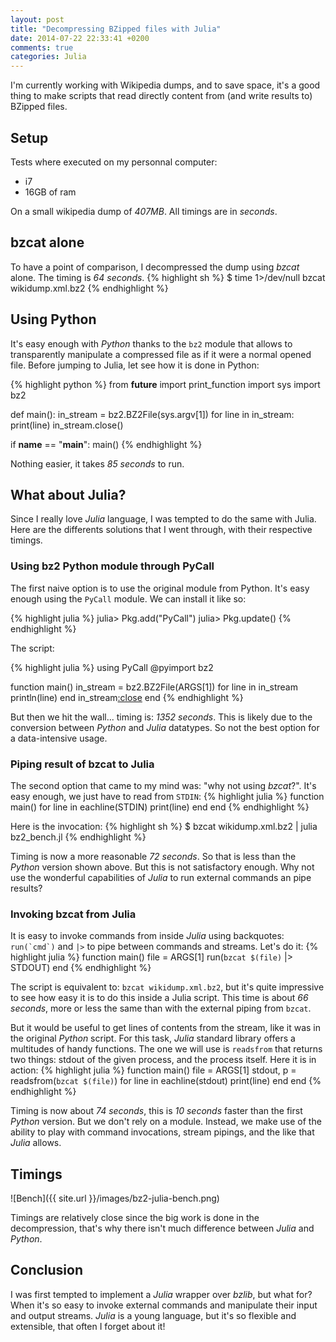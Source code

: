 ```yaml
---
layout: post
title: "Decompressing BZipped files with Julia"
date: 2014-07-22 22:33:41 +0200
comments: true
categories: Julia
---
```



I'm currently working with Wikipedia dumps, and to save space, it's a good thing to make scripts that read directly content from (and write results to) BZipped files.


## Setup

Tests where executed on my personnal computer:

* i7
* 16GB of ram

On a small wikipedia dump of *407MB*. All timings are in *seconds*.


## bzcat alone

To have a point of comparison, I decompressed the dump using *bzcat* alone. The timing is *64 seconds*.
{% highlight sh %}
$ time 1>/dev/null bzcat wikidump.xml.bz2
{% endhighlight %}


## Using Python

It's easy enough with *Python* thanks to the `bz2` module that allows to transparently manipulate a compressed file as if it were a normal opened file. Before jumping to Julia, let see how it is done in Python:

{% highlight python %}
from __future__ import print_function
import sys
import bz2


def main():
    in_stream = bz2.BZ2File(sys.argv[1])
    for line in in_stream:
        print(line)
    in_stream.close()


if __name__ == "__main__":
    main()
{% endhighlight %}

Nothing easier, it takes *85 seconds* to run.


## What about Julia?

Since I really love *Julia* language, I was tempted to do the same with Julia. Here are the differents solutions that I went through, with their respective timings.


### Using bz2 Python module through PyCall

The first naive option is to use the original module from Python. It's easy enough using the `PyCall` module. We can install it like so:

{% highlight julia %}
julia> Pkg.add("PyCall")
julia> Pkg.update()
{% endhighlight %}

The script:

{% highlight julia %}
using PyCall
@pyimport bz2

function main()
    in_stream = bz2.BZ2File(ARGS[1])
    for line in in_stream
        println(line)
    end
    in_stream[:close]()
end
{% endhighlight %}

But then we hit the wall... timing is: *1352 seconds*. This is likely due to the conversion between *Python* and *Julia* datatypes. So not the best option for a data-intensive usage.


### Piping result of bzcat to Julia

The second option that came to my mind was: "why not using *bzcat*?". It's easy enough, we just have to read from `STDIN`:
{% highlight julia %}
function main()
    for line in eachline(STDIN)
        print(line)
    end
end
{% endhighlight %}

Here is the invocation:
{% highlight sh %}
$ bzcat wikidump.xml.bz2 | julia bz2_bench.jl
{% endhighlight %}

Timing is now a more reasonable *72 seconds*. So that is less than the *Python* version shown above. But this is not satisfactory enough. Why not use the wonderful capabilities of *Julia* to run external commands an pipe results?


### Invoking bzcat from Julia

It is easy to invoke commands from inside *Julia* using backquotes: ``run(`cmd`)`` and `|>` to pipe between commands and streams. Let's do it:
{% highlight julia %}
function main()
    file = ARGS[1]
    run(`bzcat $(file)` |> STDOUT)
end
{% endhighlight %}

The script is equivalent to: `bzcat wikidump.xml.bz2`, but it's quite impressive to see how easy it is to do this inside a Julia script.
This time is about *66 seconds*, more or less the same than with the external piping from `bzcat`.

But it would be useful to get lines of contents from the stream, like it was in the original *Python* script. For this task, *Julia* standard library offers a multitudes of handy functions. The one we will use is `readsfrom` that returns two things: stdout of the given process, and the process itself. Here it is in action:
{% highlight julia %}
function main()
    file = ARGS[1]
    stdout, p = readsfrom(`bzcat $(file)`)
    for line in eachline(stdout)
        print(line)
    end
end
{% endhighlight %}

Timing is now about *74 seconds*, this is *10 seconds* faster than the first *Python* version. But we don't rely on a module. Instead, we make use of the ability to play with command invocations, stream pipings, and the like that *Julia* allows.


## Timings

![Bench]({{ site.url }}/images/bz2-julia-bench.png)

Timings are relatively close since the big work is done in the decompression, that's why there isn't much difference between *Julia* and *Python*.

## Conclusion

I was first tempted to implement a *Julia* wrapper over *bzlib*, but what for? When it's so easy to invoke external commands and manipulate their input and output streams.
*Julia* is a young language, but it's so flexible and extensible, that often I forget about it!
